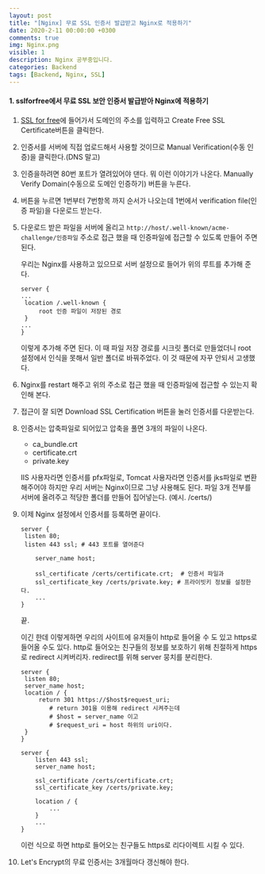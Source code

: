 ```yaml
---
layout: post
title: "[Nginx] 무료 SSL 인증서 발급받고 Nginx로 적용하기"
date: 2020-2-11 00:00:00 +0300
comments: true
img: Nginx.png
visible: 1
description: Nginx 공부중입니다.
categories: Backend
tags: [Backend, Nginx, SSL]
---
```


#### 1. sslforfree에서 무료 SSL 보안 인증서 발급받아 Nginx에 적용하기

1. [SSL for free](https://www.sslforfree.com/)에 들어가서 도메인의 주소를 입력하고 Create Free SSL Certificate버튼을 클릭한다.

2. 인증서를 서버에 직접 업로드해서 사용할 것이므로 Manual Verification(수동 인증)을 클릭한다.(DNS 말고)

3. 인증을하려면 80번 포트가 열려있어야 댄다. 뭐 이런 이야기가 나온다. Manually Verify Domain(수동으로 도메인 인증하기) 버튼을 누른다.

4. 버튼을 누르면 1번부터 7번항목 까지 순서가 나오는데 1번에서 verification file(인증 파일)을 다운로드 받는다.

5. 다운로드 받은 파일을 서버에 올리고 `http://host/.well-known/acme-challenge/인증파일` 주소로 접근 했을 때 인증파일에 접근할 수 있도록 만들어 주면 된다.

   우리는 Nginx를 사용하고 있으므로 서버 설정으로 들어가 위의 루트를 추가해 준다.

   ```
   server {
   ...
   	location /.well-known {
   		root 인증 파일이 저장된 경로
   	}
   ...
   }
   ```

   이렇게 추가해 주면 된다. 이 때 파일 저장 경로를 시크릿 폴더로 만들었더니 root 설정에서 인식을 못해서 일반 폴더로 바꿔주었다. 이 것 때문에 자꾸 안되서 고생했다.

6. Nginx를 restart 해주고 위의 주소로 접근 했을 때 인증파일에 접근할 수 있는지 확인해 본다.

7. 접근이 잘 되면 Download SSL Certification 버튼을 눌러 인증서를 다운받는다.

8. 인증서는 압축파일로 되어있고 압축을 풀면 3개의 파일이 나온다.

   - ca_bundle.crt
   - certificate.crt
   - private.key

   IIS 사용자라면 인증서를 pfx파일로, Tomcat 사용자라면 인증서를 jks파일로 변환 해주어야 하지만 우리 서버는 Nginx이므로 그냥 사용해도 된다. 파일 3개 전부를 서버에 올려주고 적당한 폴더를 만들어 집어넣는다. (예시. /certs/)

9. 이제 Nginx 설정에서 인증서를 등록하면 끝이다.

   ```nginx
   server {
   	listen 80;
   	listen 443 ssl; # 443 포트를 열어준다
       
       server_name host;
       
       ssl_certificate /certs/certificate.crt;	# 인증서 파일과
       ssl_certificate_key /certs/private.key; # 프라이빗키 정보를 설정한다.
       ...
   }
   ```

   끝.

   이긴 한데 이렇게하면 우리의 사이트에 유저들이 http로 들어올 수 도 있고 https로 들어올 수도 있다. http로 들어오는 친구들의 정보를 보호하기 위해 친절하게 https로 redirect 시켜버리자. redirect를 위해 server 뭉치를 분리한다.

   ```nginx
   server {
   	listen 80;
   	server_name host;
   	location / {
   		return 301 https://$host$request_uri;
           # return 301을 이용해 redirect 시켜주는데
           # $host = server_name 이고
           # $request_uri = host 하위의 uri이다. 
   	}
   }
   
   server {
       listen 443 ssl;
       server_name host;
       
       ssl_certificate /certs/certificate.crt;
       ssl_certificate_key /certs/private.key;
       
       location / {
           ...
       }
       ...
   }
   ```

   이런 식으로 하면 http로 들어오는 친구들도 https로 리다이렉트 시킬 수 있다.

   

10. Let's Encrypt의 무료 인증서는 3개월마다 갱신해야 한다.

